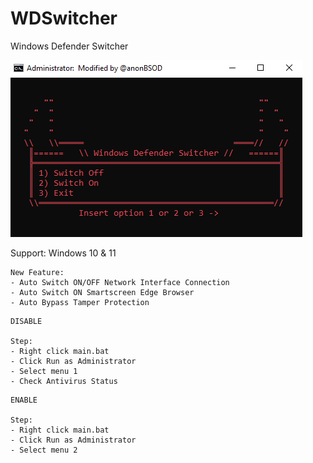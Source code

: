 # WDSwitcher
Windows Defender Switcher

![Preview](https://github.com/Pl4nkt0wn/WDSwitcher/blob/main/Prog.PNG)

Support: Windows 10 & 11

```
New Feature:
- Auto Switch ON/OFF Network Interface Connection
- Auto Switch ON Smartscreen Edge Browser
- Auto Bypass Tamper Protection
```

```
DISABLE

Step:
- Right click main.bat
- Click Run as Administrator
- Select menu 1
- Check Antivirus Status
```

```
ENABLE

Step:
- Right click main.bat
- Click Run as Administrator
- Select menu 2
```
